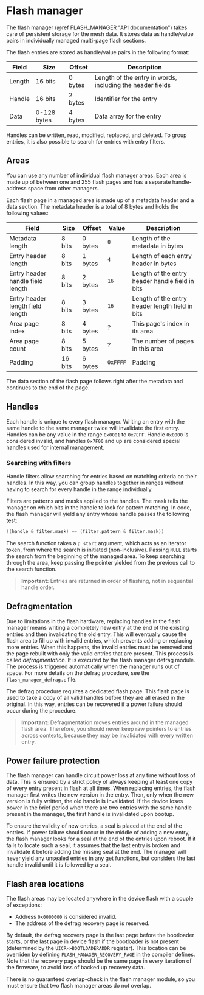 # Flash manager 

The flash manager (@ref FLASH_MANAGER "API documentation") takes care of persistent storage for the mesh data. It stores data as handle/value pairs in individually managed multi-page flash sections. 

The flash entries are stored as handle/value pairs in the following format:

Field  | Size        | Offset  | Description
-------|-------------|---------|------------
Length | 16 bits     | 0 bytes | Length of the entry in words, including the header fields
Handle | 16 bits     | 2 bytes | Identifier for the entry
Data   | 0-128 bytes | 4 bytes | Data array for the entry

Handles can be written, read, modified, replaced, and deleted. To group entries, it is also possible to search for entries with entry filters.

## Areas

You can use any number of individual flash manager areas. Each area is made up of between one and 255 flash pages and has a separate handle-address space from other managers. 

Each flash page in a managed area is made up of a metadata header and a data section. The metadata header is a total of 8 bytes and holds the following values:
 
Field                            | Size    | Offset  | Value    | Description
---------------------------------|---------|---------|----------|------------------------------------------------
Metadata length                  | 8 bits  | 0 bytes | `8`      | Length of the metadata in bytes
Entry header length              | 8 bits  | 1 bytes | `4`      | Length of each entry header in bytes
Entry header handle field length | 8 bits  | 2 bytes | `16`     | Length of the entry header handle field in bits
Entry header length field length | 8 bits  | 3 bytes | `16`     | Length of the entry header length field in bits
Area page index                  | 8 bits  | 4 bytes | ?        | This page's index in its area
Area page count                  | 8 bits  | 5 bytes | ?        | The number of pages in this area
Padding                          | 16 bits | 6 bytes | `0xFFFF` | Padding

The data section of the flash page follows right after the metadata and continues to the end of the page.

## Handles

Each handle is unique to every flash manager. Writing an entry with the same handle to the same manager twice will invalidate the first entry. Handles can be any value in the range `0x0001` to `0x7EFF`. Handle `0x0000` is considered invalid, and handles `0x7F00` and up are considered special handles used for internal management.

### Searching with filters

Handle filters allow searching for entries based on matching criteria on their handles. In this way, you can group handles together in ranges without having to search for every handle in the range individually. 

Filters are patterns and masks applied to the handles. The mask tells the manager on which bits in the handle to look for pattern matching. In code, the flash manager will yield any entry whose handle passes the following test:

```C
((handle & filter.mask) == (filter.pattern & filter.mask))
```

The search function takes a `p_start` argument, which acts as an iterator token, from where the search is initiated (non-inclusive). Passing `NULL` starts the search from the beginning of the managed area. To keep searching through the area, keep passing the pointer yielded from the previous call to the search function.

> **Important:** Entries are returned in order of flashing, not in sequential handle order. 


## Defragmentation

Due to limitations in the flash hardware, replacing handles in the flash manager means writing a completely new entry at the end of the existing entries and then invalidating the old entry. This will eventually cause the flash area to fill up with invalid entries, which prevents adding or replacing more entries. When this happens, the invalid entries must be removed and the page rebuilt with only the valid entries that are present. This process is called _defragmentation_. It is executed by the flash manager defrag module. The process is triggered automatically when the manager runs out of space. For more details on the defrag procedure, see the `flash_manager_defrag.c` file.

The defrag procedure requires a dedicated flash page. This flash page is used to take a copy of all valid handles before they are all erased in the original. In this way, entries can be recovered if a power failure should occur during the procedure. 

> **Important:** Defragmentation moves entries around in the managed flash area. Therefore, you should never keep raw pointers to entries across contexts, because they may be invalidated with every written entry.

## Power failure protection

The flash manager can handle circuit power loss at any time without loss of data. This is ensured by a strict policy of always keeping at least one copy of every entry present in flash at all times. When replacing entries, the flash manager first writes the new version in the entry. Then, only when the new version is fully written, the old handle is invalidated. If the device loses power in the brief period when there are two entries with the same handle present in the manager, the first handle is invalidated upon bootup.

To ensure the validity of new entries, a seal is placed at the end of the entries. If power failure should occur in the middle of adding a new entry, the flash manager looks for a seal at the end of the entries upon reboot. If it fails to locate such a seal, it assumes that the last entry is broken and invalidate it before adding the missing seal at the end. The manager will never yield any unsealed entries in any get functions, but considers the last handle invalid until it is followed by a seal.

## Flash area locations

The flash areas may be located anywhere in the device flash with a couple of exceptions:
  - Address `0x0000000` is considered invalid.
  - The address of the defrag recovery page is reserved.

By default, the defrag recovery page is the last page before the bootloader starts, or the last page in device flash if the bootloader is not present (determined by the `UICR->BOOTLOADERADDR` register). This location can be overriden by defining `FLASH_MANAGER_RECOVERY_PAGE` in the compiler defines. Note that the recovery page should be the same page in every iteration of the firmware, to avoid loss of backed up recovery data.

There is no guaranteed overlap-check in the flash manager module, so you must ensure that two flash manager areas do not overlap.
